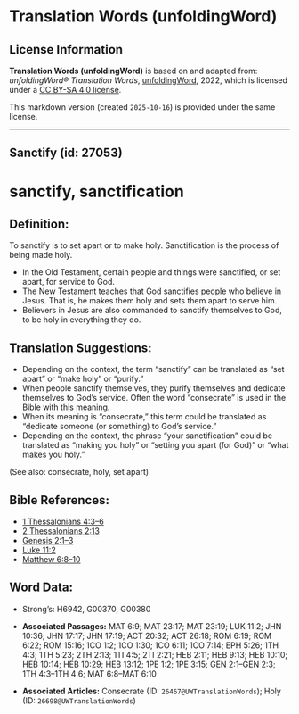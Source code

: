 # Translation Words (unfoldingWord)

## License Information

**Translation Words (unfoldingWord)** is based on and adapted from: _unfoldingWord® Translation Words_, [unfoldingWord](https://unfoldingword.org/utw), 2022, which is licensed under a [CC BY-SA 4.0 license](https://creativecommons.org/licenses/by-sa/4.0/legalcode.en).

This markdown version (created `2025-10-16`) is provided under the same license.



--------------------------------

## Sanctify (id: 27053)

sanctify, sanctification
========================

Definition:
-----------

To sanctify is to set apart or to make holy. Sanctification is the process of being made holy.

* In the Old Testament, certain people and things were sanctified, or set apart, for service to God.
* The New Testament teaches that God sanctifies people who believe in Jesus. That is, he makes them holy and sets them apart to serve him.
* Believers in Jesus are also commanded to sanctify themselves to God, to be holy in everything they do.

Translation Suggestions:
------------------------

* Depending on the context, the term “sanctify” can be translated as “set apart” or “make holy” or “purify.”
* When people sanctify themselves, they purify themselves and dedicate themselves to God’s service. Often the word “consecrate” is used in the Bible with this meaning.
* When its meaning is “consecrate,” this term could be translated as “dedicate someone (or something) to God’s service.”
* Depending on the context, the phrase “your sanctification” could be translated as “making you holy” or “setting you apart (for God)” or “what makes you holy.”

(See also: consecrate, holy, set apart)

Bible References:
-----------------

* [1 Thessalonians 4:3–6](https://ref.ly/1Thess4:3-1Thess4:6)
* [2 Thessalonians 2:13](https://ref.ly/2Thess2:13)
* [Genesis 2:1–3](https://ref.ly/Gen2:1-Gen2:3)
* [Luke 11:2](https://ref.ly/Luke11:2)
* [Matthew 6:8–10](https://ref.ly/Matt6:8-Matt6:10)

Word Data:
----------

* Strong’s: H6942, G00370, G00380

* **Associated Passages:** MAT 6:9; MAT 23:17; MAT 23:19; LUK 11:2; JHN 10:36; JHN 17:17; JHN 17:19; ACT 20:32; ACT 26:18; ROM 6:19; ROM 6:22; ROM 15:16; 1CO 1:2; 1CO 1:30; 1CO 6:11; 1CO 7:14; EPH 5:26; 1TH 4:3; 1TH 5:23; 2TH 2:13; 1TI 4:5; 2TI 2:21; HEB 2:11; HEB 9:13; HEB 10:10; HEB 10:14; HEB 10:29; HEB 13:12; 1PE 1:2; 1PE 3:15; GEN 2:1–GEN 2:3; 1TH 4:3–1TH 4:6; MAT 6:8–MAT 6:10
* **Associated Articles:** Consecrate (ID: `26467@UWTranslationWords`); Holy (ID: `26698@UWTranslationWords`)

